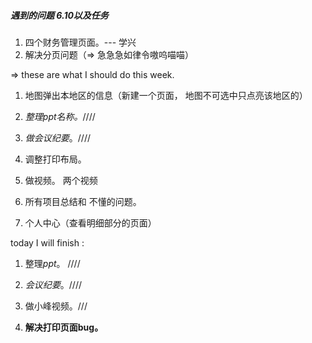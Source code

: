 ##### 遇到的问题 6.10以及任务 



1. 四个财务管理页面。--- 学兴
2. 解决分页问题（=> 急急急如律令嗷呜喵喵）







=> these are what I should do this week. 

1. 地图弹出本地区的信息（新建一个页面， 地图不可选中只点亮该地区的）

1. *整理ppt名称。*//// 
2. *做会议纪要*。////
3. 调整打印布局。
4. 做视频。 两个视频



5. 所有项目总结和 不懂的问题。
6. 个人中心（查看明细部分的页面）



today I will finish : 

1. 整理*ppt*。  ////

2. *会议纪要*。////

3. 做小峰视频。///

4. **解决打印页面bug。**

   





